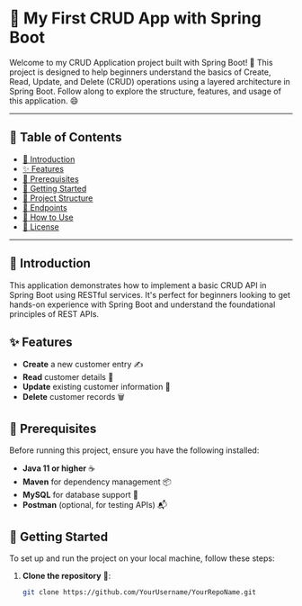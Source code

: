 # 🌱 My First CRUD App with Spring Boot

Welcome to my CRUD Application project built with Spring Boot! 🚀 This project is designed to help beginners understand the basics of Create, Read, Update, and Delete (CRUD) operations using a layered architecture in Spring Boot. Follow along to explore the structure, features, and usage of this application. 😄

---

## 📜 Table of Contents
- [🌟 Introduction](#-introduction)
- [✨ Features](#-features)
- [🔧 Prerequisites](#-prerequisites)
- [🚀 Getting Started](#-getting-started)
- [📂 Project Structure](#-project-structure)
- [🔗 Endpoints](#-endpoints)
- [📝 How to Use](#-how-to-use)
- [📜 License](#-license)

---

## 🌟 Introduction

This application demonstrates how to implement a basic CRUD API in Spring Boot using RESTful services. It's perfect for beginners looking to get hands-on experience with Spring Boot and understand the foundational principles of REST APIs.

## ✨ Features

- **Create** a new customer entry ✍️
- **Read** customer details 📖
- **Update** existing customer information 🔄
- **Delete** customer records 🗑️

## 🔧 Prerequisites

Before running this project, ensure you have the following installed:

- **Java 11 or higher** ☕
- **Maven** for dependency management 📦
- **MySQL** for database support 💾
- **Postman** (optional, for testing APIs) 📬

## 🚀 Getting Started

To set up and run the project on your local machine, follow these steps:

1. **Clone the repository** 📂:
   ```bash
   git clone https://github.com/YourUsername/YourRepoName.git
